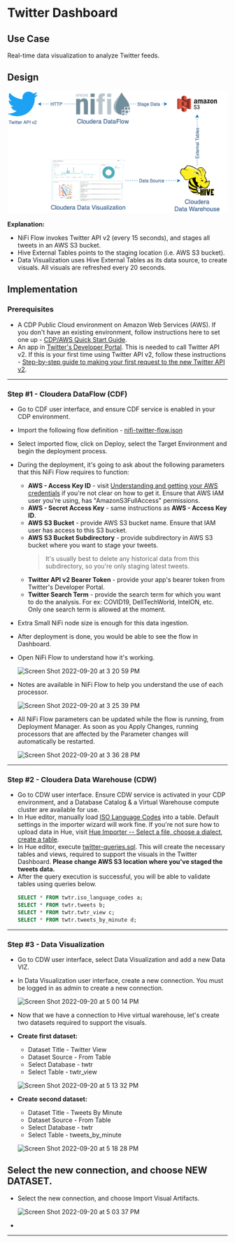 # Twitter Dashboard
## Use Case
Real-time data visualization to analyze Twitter feeds.

## Design
![Design - Twitter Dashboard](/assets/design-Twitter-dashboard.png)

**Explanation:**
- NiFi Flow invokes Twitter API v2 (every 15 seconds), and stages all tweets in an AWS S3 bucket.
- Hive External Tables points to the staging location (i.e. AWS S3 bucket).
- Data Visualization uses Hive External Tables as its data source, to create visuals. All visuals are refreshed every 20 seconds.

## Implementation
### Prerequisites
- A CDP Public Cloud environment on Amazon Web Services (AWS). If you don't have an existing environment, follow instructions here to set one up - [CDP/AWS Quick Start Guide](https://docs.cloudera.com/cdp-public-cloud/cloud/aws-quickstart/topics/mc-aws-quickstart.html).
- An app in [Twitter's Developer Portal](https://developer.twitter.com/en/portal/dashboard). This is needed to call Twitter API v2. If this is your first time using Twitter API v2, follow these instructions - [Step-by-step guide to making your first request to the new Twitter API v2](https://developer.twitter.com/en/docs/tutorials/step-by-step-guide-to-making-your-first-request-to-the-twitter-api-v2).
---
### Step #1 - Cloudera DataFlow (CDF)
- Go to CDF user interface, and ensure CDF service is enabled in your CDP environment.
- Import the following flow definition - [nifi-twitter-flow.json](/nifi-twitter-flow.json)
- Select imported flow, click on Deploy, select the Target Environment and begin the deployment process.
- During the deployment, it's going to ask about the following parameters that this NiFi Flow requires to function:
  - **AWS - Access Key ID** - visit [Understanding and getting your AWS credentials](https://docs.aws.amazon.com/general/latest/gr/aws-sec-cred-types.html) if you're not clear on how to get it. Ensure that AWS IAM user you're using, has "AmazonS3FullAccess" permissions.
  - **AWS - Secret Access Key** - same instructions as **AWS - Access Key ID**.
  - **AWS S3 Bucket** - provide AWS S3 bucket name. Ensure that IAM user has access to this S3 bucket.
  - **AWS S3 Bucket Subdirectory** - provide subdirectory in AWS S3 bucket where you want to stage your tweets. 
    > It's usually best to delete any historical data from this subdirectory, so you're only staging latest tweets.
  - **Twitter API v2 Bearer Token** - provide your app's bearer token from Twitter's Developer Portal.
  - **Twitter Search Term** - provide the search term for which you want to do the analysis. For ex: COVID19, DellTechWorld, IntelON, etc. Only one search term is allowed at the moment.
- Extra Small NiFi node size is enough for this data ingestion.
- After deployment is done, you would be able to see the flow in Dashboard.
- Open NiFi Flow to understand how it's working.

  ![Screen Shot 2022-09-20 at 3 20 59 PM](https://user-images.githubusercontent.com/2523891/191375477-84262a11-622f-4026-bfac-ac908c2d8931.png)
- Notes are available in NiFi Flow to help you understand the use of each processor.

  ![Screen Shot 2022-09-20 at 3 25 39 PM](https://user-images.githubusercontent.com/2523891/191375811-dd24c63e-911e-4bf0-bc67-1b531021fb7f.png)
- All NiFi Flow parameters can be updated while the flow is running, from Deployment Manager. As soon as you Apply Changes, running processors that are affected by the Parameter changes will automatically be restarted.

  ![Screen Shot 2022-09-20 at 3 36 28 PM](https://user-images.githubusercontent.com/2523891/191377135-4317c855-4afd-4704-bd1e-45e7bdc811f9.png)
---
### Step #2 - Cloudera Data Warehouse (CDW)
- Go to CDW user interface. Ensure CDW service is activated in your CDP environment, and a Database Catalog & a Virtual Warehouse compute cluster are available for use.
- In Hue editor, manually load [ISO Language Codes](/data/ISO%20Language%20Codes.csv) into a table. Default settings in the importer wizard will work fine. If you're not sure how to upload data in Hue, visit [Hue Importer -- Select a file, choose a dialect, create a table](https://gethue.com/blog/2021-05-26-improved-hue-importer-select-a-file-choose-a-dialect-create-a-table/).
- In Hue editor, execute [twitter-queries.sql](/twitter-queries.sql). This will create the necessary tables and views, required to support the visuals in the Twitter Dashboard. **Please change AWS S3 location where you've staged the tweets data.**
- After the query execution is successful, you will be able to validate tables using queries below.
  ```sql
  SELECT * FROM twtr.iso_language_codes a;
  SELECT * FROM twtr.tweets b;
  SELECT * FROM twtr.twtr_view c;
  SELECT * FROM twtr.tweets_by_minute d;
  ```
---
### Step #3 - Data Visualization
- Go to CDW user interface, select Data Visualization and add a new Data VIZ.
- In Data Visualization user interface, create a new connection. You must be logged in as admin to create a new connection.

  ![Screen Shot 2022-09-20 at 5 00 14 PM](https://user-images.githubusercontent.com/2523891/191385311-01144e7c-63c4-4a4d-9334-204411f048d4.png)
- Now that we have a connection to Hive virtual warehouse, let's create two datasets required to support the visuals.
- **Create first dataset:**
  - Dataset Title - Twitter View
  - Dataset Source - From Table
  - Select Database - twtr
  - Select Table - twtr_view

  ![Screen Shot 2022-09-20 at 5 13 32 PM](https://user-images.githubusercontent.com/2523891/191386839-de3ae0e1-8da5-487e-bb96-8811c1b7e1eb.png)
- **Create second dataset:**
  - Dataset Title - Tweets By Minute
  - Dataset Source - From Table
  - Select Database - twtr
  - Select Table - tweets_by_minute

  ![Screen Shot 2022-09-20 at 5 18 28 PM](https://user-images.githubusercontent.com/2523891/191387159-9fae6ddb-17f1-409c-922b-b23b7a9479ba.png)





Select the new connection, and choose NEW DATASET.
- 
- Select the new connection, and choose Import Visual Artifacts.

  ![Screen Shot 2022-09-20 at 5 03 37 PM](https://user-images.githubusercontent.com/2523891/191385727-13514315-05e8-493c-adf6-37e6ef3521c5.png)
- 
---
